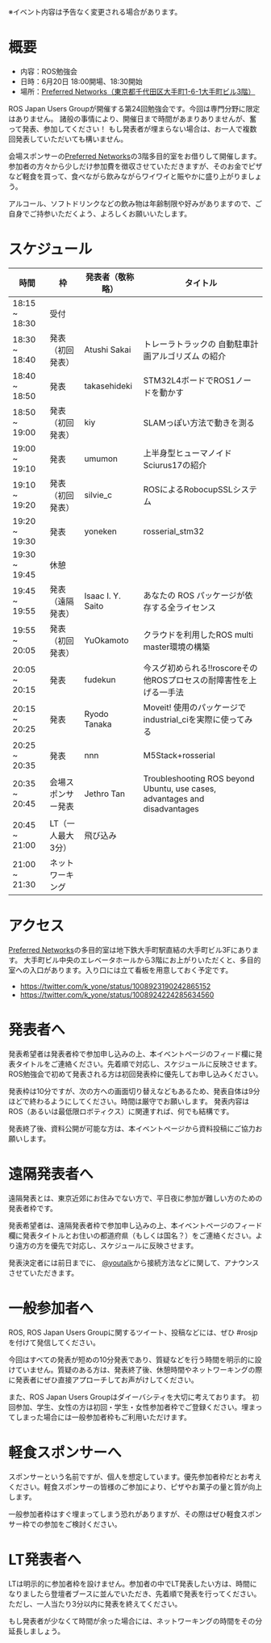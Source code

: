 ※イベント内容は予告なく変更される場合があります。

# 概要

- 内容：ROS勉強会
- 日時：6月20日 18:00開場、18:30開始
- 場所：[Preferred Networks（東京都千代田区大手町1-6-1大手町ビル3階）](https://www.preferred-networks.jp/ja/company)

ROS Japan Users Groupが開催する第24回勉強会です。今回は専門分野に限定はありません。
諸般の事情により、開催日まで時間があまりありませんが、奮って発表、参加してください！
もし発表者が埋まらない場合は、お一人で複数回発表していただいても構いません。

会場スポンサーの[Preferred Networks](https://www.preferred-networks.jp/)の3階多目的室をお借りして開催します。
参加者の方々から少しだけ参加費を徴収させていただきますが、そのお金でピザなど軽食を買って、食べながら飲みながらワイワイと賑やかに盛り上がりましょう。

アルコール、ソフトドリンクなどの飲み物は年齢制限や好みがありますので、ご自身でご持参いただくよう、よろしくお願いいたします。

# スケジュール

時間 | 枠                 | 発表者（敬称略） | タイトル
------|---------------|---------|----
18:15 ~ 18:30 | 受付 |  |
18:30 ~ 18:40 | 発表（初回発表） | Atushi Sakai | トレーラトラックの 自動駐車計画アルゴリズム の紹介
18:40 ~ 18:50 | 発表 | takasehideki | STM32L4ボードでROS1ノードを動かす
18:50 ~ 19:00 | 発表（初回発表） | kiy | SLAMっぽい方法で動きを測る
19:00 ~ 19:10 | 発表 | umumon | 上半身型ヒューマノイドSciurus17の紹介
19:10 ~ 19:20 | 発表（初回発表） | silvie_c | ROSによるRobocupSSLシステム
19:20 ~ 19:30 | 発表 | yoneken | rosserial_stm32
19:30 ~ 19:45 | 休憩 |  |
19:45 ~ 19:55 | 発表（遠隔発表） | Isaac I. Y. Saito | あなたの ROS パッケージが依存する全ライセンス
19:55 ~ 20:05 | 発表（初回発表） | YuOkamoto | クラウドを利用したROS multi master環境の構築
20:05 ~ 20:15 | 発表 | fudekun | 今スグ初められる!!roscoreその他ROSプロセスの耐障害性を上げる一手法
20:15 ~ 20:25 | 発表 | Ryodo Tanaka | Moveit! 使用のパッケージで industrial_ciを実際に使ってみる
20:25 ~ 20:35 | 発表 | nnn | M5Stack+rosserial
20:35 ~ 20:45 | 会場スポンサー発表 | Jethro Tan | Troubleshooting ROS beyond Ubuntu, use cases, advantages and disadvantages
20:45 ~ 21:00 | LT（一人最大3分） | 飛び込み |
21:00 ~ 21:30 | ネットワーキング |  |

# アクセス

[Preferred Networks](https://www.preferred-networks.jp/)の多目的室は地下鉄大手町駅直結の大手町ビル3Fにあります。
大手町ビル中央のエレベータホールから3階にお上がりいただくと、多目的室への入口があります。入り口には立て看板を用意しておく予定です。

- https://twitter.com/k_yone/status/1008923190242865152
- https://twitter.com/k_yone/status/1008924224285634560

# 発表者へ
発表希望者は発表者枠で参加申し込みの上、本イベントページのフィード欄に発表タイトルをご連絡ください。先着順で対応し、スケジュールに反映させます。
ROS勉強会で初めて発表される方は初回発表枠に優先してお申し込みください。

発表枠は10分ですが、次の方への画面切り替えなどもあるため、発表自体は9分ほどで終わるようにしてください。時間は厳守でお願いします。
発表内容はROS（あるいは最低限ロボティクス）に関連すれば、何でも結構です。

発表終了後、資料公開が可能な方は、本イベントページから資料投稿にご協力お願いします。

# 遠隔発表者へ
遠隔発表とは、東京近郊にお住みでない方で、平日夜に参加が難しい方のための発表者枠です。

発表希望者は、遠隔発表者枠で参加申し込みの上、本イベントページのフィード欄に発表タイトルとお住いの都道府県（もしくは国名？）をご連絡ください。より遠方の方を優先で対応し、スケジュールに反映させます。

発表決定者には前日までに、 [@youtalk](http://twitter.com/youtalk)から接続方法などに関して、アナウンスさせていただきます。

# 一般参加者へ
ROS, ROS Japan Users Groupに関するツイート、投稿などには、ぜひ #rosjp を付けて発信してください。

今回はすべての発表が短めの10分発表であり、質疑などを行う時間を明示的に設けていません。質疑のある方は、発表終了後、休憩時間やネットワーキングの際に発表者にぜひ直接アプローチしてお声がけしてください。

また、ROS Japan Users Groupはダイーバシティを大切に考えております。
初回参加、学生、女性の方は初回・学生・女性参加者枠でご登録ください。埋まってしまった場合には一般参加者枠もご利用いただけます。

# 軽食スポンサーへ
スポンサーという名前ですが、個人を想定しています。優先参加者枠だとお考えください。軽食スポンサーの皆様のご参加により、ピザやお菓子の量と質が向上します。

一般参加者枠はすぐ埋まってしまう恐れがありますが、その際はぜひ軽食スポンサー枠での参加をご検討ください。

# LT発表者へ
LTは明示的に参加者枠を設けません。参加者の中でLT発表したい方は、時間になりましたら登壇者ブースに並んでいただき、先着順で発表を行ってください。
ただし、一人当たり3分以内に発表を終えてください。

もし発表者が少なくて時間が余った場合には、ネットワーキングの時間をその分延長しましょう。
